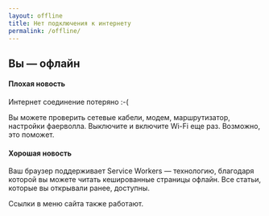 ```yaml
---
layout: offline
title: Нет подключения к интернету
permalink: /offline/
---
```




<h2>Вы&nbsp;— офлайн</h2>
<h4>Плохая новость</h4>
<p> Интернет соединение потеряно :-( </p>
<p> Вы&nbsp;можете проверить сетевые кабели, модем, маршрутизатор, настройки фаерволла. Выключите и&nbsp;включите Wi-Fi еще раз. Возможно, это поможет. </p>
<h4>Хорошая новость</h4>
<p>Ваш браузер поддерживает Service Workers&nbsp;— технологию, благодаря которой вы&nbsp;можете читать кешированные страницы офлайн. Все статьи, которые вы&nbsp;открывали ранее, доступны. </p>
<p>Ссылки в&nbsp;меню сайта также работают.</p>



